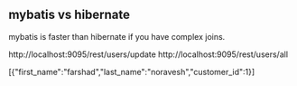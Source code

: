 ## mybatis vs hibernate

mybatis is faster than hibernate if you have complex joins.

http://localhost:9095/rest/users/update
http://localhost:9095/rest/users/all

[{"first_name":"farshad","last_name":"noravesh","customer_id":1}]